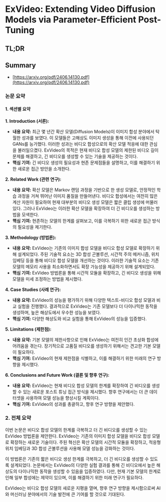 # ExVideo: Extending Video Diffusion Models via Parameter-Efficient Post-Tuning
## TL;DR
## Summary
- [https://arxiv.org/pdf/2406.14130.pdf](https://arxiv.org/pdf/2406.14130.pdf)

### 논문 요약

#### 1. 섹션별 요약

**1. Introduction (서론):**
- **내용 요약:** 최근 몇 년간 확산 모델(Diffusion Models)이 이미지 합성 분야에서 탁월한 성과를 보였다. 이 모델들은 고해상도 이미지 생성을 통해 이전에 사용되던 GANs를 능가했다. 이러한 성과는 비디오 합성으로의 확산 모델 적응에 대한 관심을 불러일으켰다. ExVideo의 목적은 현재 비디오 합성 모델의 제한된 비디오 길이 문제를 해결하고, 긴 비디오를 생성할 수 있는 기술을 제공하는 것이다.
- **핵심 기여:** 긴 비디오 생성의 필요성과 현존 문제점들을 설명하고, 이를 해결하기 위한 새로운 접근 방안을 소개한다.

**2. Related Work (관련 연구):**
- **내용 요약:** 확산 모델은 Markov 랜덤 과정을 기반으로 한 생성 모델로, 안정적인 학습 과정을 거쳐 뛰어난 이미지 품질을 만들어낸다. 비디오 합성에서는 여전히 많은 계산 자원이 필요하여 현재 대부분의 비디오 생성 모델은 짧은 클립 생성에 머물러 있다. 그러나 ExVideo는 이러한 확산 모델을 확장하여 더 긴 비디오를 생성하는 방법을 모색한다.
- **핵심 기여:** 현존하는 모델의 한계를 살펴보고, 이를 극복하기 위한 새로운 접근 방식의 필요성을 제기한다.

**3. Methodology (방법론):**
- **내용 요약:** ExVideo는 기존의 이미지 합성 모델을 비디오 합성 모델로 확장하기 위해 설계되었다. 주된 기술적 요소는 3D 합성 곤볼루션, 시간적 주의 메커니즘, 위치 임베딩 등을 통해 비디오 합성 모델을 개선하는 것이다. 이러한 기술적 요소는 기존 모델의 메모리 사용을 최소화하면서도 확장 가능성을 제공하기 위해 설계되었다.
- **핵심 기여:** ExVideo 방법론을 통해 시간적 모듈을 확장하고, 긴 비디오 생성을 위해 모델을 미세 조정하는 방법을 제시했다.

**4. Case Studies (사례 연구):**
- **내용 요약:** ExVideo의 성능을 평가하기 위해 다양한 텍스트-비디오 합성 모델과 비교 실험을 진행했다. 결과적으로 ExVideo는 기존 모델보다 더 다이나믹한 동작을 생성하며, 높은 해상도에서 우수한 성능을 보였다.
- **핵심 기여:** 다양한 해상도와 비교 실험을 통해 ExVideo의 성능을 입증했다.

**5. Limitations (제한점):**
- **내용 요약:** 기본 모델의 제한사항으로 인해 ExVideo는 여전히 인간 초상화 합성에 어려움을 겪는다. 장기적으로 고품질 비디오를 생성하기 위해서는 견고한 기본 모델이 필요하다.
- **핵심 기여:** ExVideo의 현재 제한점을 식별하고, 이를 해결하기 위한 미래의 연구 방향을 제시했다.

**6. Conclusions and Future Work (결론 및 향후 연구):**
- **내용 요약:** ExVideo는 현재 비디오 합성 모델의 한계를 확장하여 긴 비디오를 생성할 수 있는 새로운 포스트 튜닝 접근 방식을 제시했다. 향후 연구에서는 더 큰 데이터셋을 사용하여 모델 성능을 향상시킬 계획이다.
- **핵심 기여:** ExVideo의 성과를 총괄하고, 향후 연구 방향을 제안했다.

### 2. 전체 요약

이번 논문은 비디오 합성 모델의 한계를 극복하고 더 긴 비디오를 생성할 수 있는 ExVideo 방법론을 제안한다. ExVideo는 기존의 이미지 합성 모델을 비디오 합성 모델로 확장하는 새로운 기술이다. 주된 혁신은 확산 모델의 시간적 모듈을 확장하고, 적응형 위치 임베딩과 3D 합성 곤볼루션을 사용해 모델 성능을 강화하는 것이다.

이 방법론은 기존의 짧은 비디오 생성 한계를 극복하고, 더 긴 비디오를 생성할 수 있도록 설계되었다. 논문에서는 ExVideo의 다양한 실험 결과를 통해 긴 비디오에서 높은 해상도의 다이나믹한 동작을 생성할 수 있음을 입증하였다. 다만, 현재 기본 모델의 한계로 인해 일부 합성에는 제약이 있으며, 이를 해결하기 위한 미래 연구가 필요하다.

ExVideo는 비디오 합성 모델의 새로운 지평을 열며, 향후 연구 방향을 제시함으로써 AI와 머신러닝 분야에서의 기술 발전에 큰 기여를 할 것으로 기대된다.